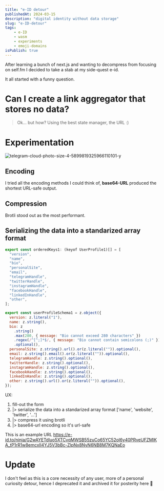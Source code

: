 ```yaml
---
title: "e-ID detour"
publishedAt: 2024-03-15
description: "digital identity without data storage"
slug: "e-ID-detour"
tags:
    - e-ID
    - wasm
    - experiments
    - emoji-domains
isPublish: true
---
```

After learning a bunch of next.js and wanting to decompress from focusing on self.fm I decided to take a stab at my side-quest e-id.

It all started with a funny question.

# Can I create a link aggregator that stores no data?
> Ok... but how?
Using the best state manager, the URL :)

# Experimentation
![telegram-cloud-photo-size-4-5899819325966110101-y](https://github.com/adriangalilea/e-id/assets/90320947/a06d37a0-54b9-4aec-ae14-a096bcac31f9)
## Encoding
I tried all the encoding methods I could think of, **base64-URL** produced the shortest URL-safe output.
## Compression
Brotli stood out as the most performant.
## Serializing the data into a standarized array format
```javascript
export const orderedKeys1: (keyof UserProfile1)[] = [
  "version",
  "name",
  "bio",
  "personalSite",
  "email",
  "telegramHandle",
  "twitterHandle",
  "instagramHandle",
  "facebookHandle",
  "linkedInHandle",
  "other",
];

export const userProfileSchema1 = z.object({
  version: z.literal("1"),
  name: z.string(),
  bio: z
    .string()
    .max(280, { message: "Bio cannot exceed 280 characters" })
    .regex(/^[^;]*$/, { message: "Bio cannot contain semicolons (;)" })
    .optional(),
  personalSite: z.string().url().or(z.literal("")).optional(),
  email: z.string().email().or(z.literal("")).optional(),
  telegramHandle: z.string().optional(),
  twitterHandle: z.string().optional(),
  instagramHandle: z.string().optional(),
  facebookHandle: z.string().optional(),
  linkedInHandle: z.string().optional(),
  other: z.string().url().or(z.literal("")).optional(),
});
```

UX:
1. fill-out the form
2. |> serialize the data into a standarized array format ['name', 'website', 'twitter', '...']
3. |> compress it using brotli
4. |> base64-url encoding so it's url-safe

This is an example URL
https://e-id.to/ninja/G2wAYETdluo5XTCvqMWSB55zuCo65YC52oI6y40PRveUFZMlKA_tP1rR1w8emcxII4YJ5V3bBc-ZlpNx8NyN6NB8M7KQNaEo

# Update
I don't feel as this is a core necessity of any user, more of a personal curiosity detour, hence I deprecated it and archived it for posterity here 🧊